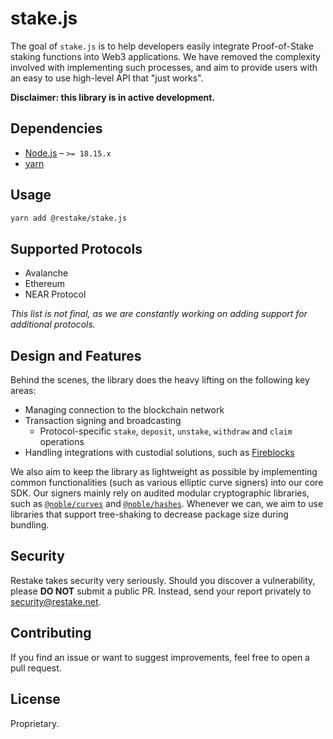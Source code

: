 # stake.js

The goal of `stake.js` is to help developers easily integrate Proof-of-Stake staking functions into Web3 applications. We have removed the complexity involved with implementing such processes, and aim to provide users with an easy to use high-level API that "just works".

**Disclaimer: this library is in active development.**

## Dependencies

- [Node.js](https://nodejs.org/en) – `>= 18.15.x`
- [yarn](https://yarnpkg.com)

## Usage

```sh
yarn add @restake/stake.js
```

## Supported Protocols

- Avalanche
- Ethereum
- NEAR Protocol

_This list is not final, as we are constantly working on adding support for additional protocols._

## Design and Features

Behind the scenes, the library does the heavy lifting on the following key areas:

- Managing connection to the blockchain network
- Transaction signing and broadcasting
    - Protocol-specific `stake`, `deposit`, `unstake`, `withdraw` and `claim` operations
- Handling integrations with custodial solutions, such as [Fireblocks](https://www.fireblocks.com)

We also aim to keep the library as lightweight as possible by implementing common functionalities (such as various elliptic curve signers) into our core SDK. Our signers mainly rely on audited modular cryptographic libraries, such as [`@noble/curves`](https://github.com/paulmillr/noble-curves) and [`@noble/hashes`](https://github.com/paulmillr/noble-hashes). Whenever we can, we aim to use libraries that support tree-shaking to decrease package size during bundling.

## Security

Restake takes security very seriously. Should you discover a vulnerability, please **DO NOT** submit a public PR. Instead, send your report privately to security@restake.net.

## Contributing

If you find an issue or want to suggest improvements, feel free to open a pull request.

## License

Proprietary.

